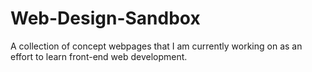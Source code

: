 # Web-Design-Sandbox

A collection of concept webpages that I am currently working on as an effort to learn front-end web development.
